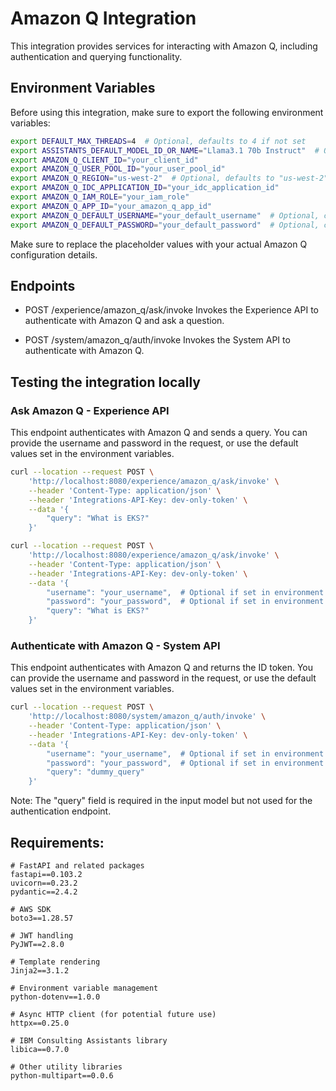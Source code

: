 # Amazon Q Integration

This integration provides services for interacting with Amazon Q, including authentication and querying functionality.

## Environment Variables

Before using this integration, make sure to export the following environment variables:

```bash
export DEFAULT_MAX_THREADS=4  # Optional, defaults to 4 if not set
export ASSISTANTS_DEFAULT_MODEL_ID_OR_NAME="Llama3.1 70b Instruct"  # Optional, defaults to "Llama3.1 70b Instruct" if not set
export AMAZON_Q_CLIENT_ID="your_client_id"
export AMAZON_Q_USER_POOL_ID="your_user_pool_id"
export AMAZON_Q_REGION="us-west-2"  # Optional, defaults to "us-west-2" if not set
export AMAZON_Q_IDC_APPLICATION_ID="your_idc_application_id"
export AMAZON_Q_IAM_ROLE="your_iam_role"
export AMAZON_Q_APP_ID="your_amazon_q_app_id"
export AMAZON_Q_DEFAULT_USERNAME="your_default_username"  # Optional, can be overridden in the request
export AMAZON_Q_DEFAULT_PASSWORD="your_default_password"  # Optional, can be overridden in the request
```

Make sure to replace the placeholder values with your actual Amazon Q configuration details.

## Endpoints

- POST /experience/amazon_q/ask/invoke
  Invokes the Experience API to authenticate with Amazon Q and ask a question.

- POST /system/amazon_q/auth/invoke
  Invokes the System API to authenticate with Amazon Q.

## Testing the integration locally

### Ask Amazon Q - Experience API

This endpoint authenticates with Amazon Q and sends a query. You can provide the username and password in the request, or use the default values set in the environment variables.

```bash
curl --location --request POST \
    'http://localhost:8080/experience/amazon_q/ask/invoke' \
    --header 'Content-Type: application/json' \
    --header 'Integrations-API-Key: dev-only-token' \
    --data '{
        "query": "What is EKS?"
    }'

curl --location --request POST \
    'http://localhost:8080/experience/amazon_q/ask/invoke' \
    --header 'Content-Type: application/json' \
    --header 'Integrations-API-Key: dev-only-token' \
    --data '{
        "username": "your_username",  # Optional if set in environment
        "password": "your_password",  # Optional if set in environment
        "query": "What is EKS?"
    }'
```

### Authenticate with Amazon Q - System API

This endpoint authenticates with Amazon Q and returns the ID token. You can provide the username and password in the request, or use the default values set in the environment variables.

```bash
curl --location --request POST \
    'http://localhost:8080/system/amazon_q/auth/invoke' \
    --header 'Content-Type: application/json' \
    --header 'Integrations-API-Key: dev-only-token' \
    --data '{
        "username": "your_username",  # Optional if set in environment
        "password": "your_password",  # Optional if set in environment
        "query": "dummy_query"
    }'
```

Note: The "query" field is required in the input model but not used for the authentication endpoint.

## Requirements:

```
# FastAPI and related packages
fastapi==0.103.2
uvicorn==0.23.2
pydantic==2.4.2

# AWS SDK
boto3==1.28.57

# JWT handling
PyJWT==2.8.0

# Template rendering
Jinja2==3.1.2

# Environment variable management
python-dotenv==1.0.0

# Async HTTP client (for potential future use)
httpx==0.25.0

# IBM Consulting Assistants library
libica==0.7.0

# Other utility libraries
python-multipart==0.0.6
```
